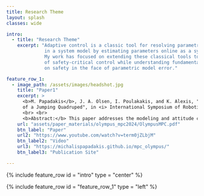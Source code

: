 ```yaml
---
title: Research Theme
layout: splash
classes: wide

intro:
  - title: "Research Theme"
    excerpt: "Adaptive control is a classic tool for resolving parametric errors
              in a system model by estimating parameters online as a system evolves.
              My work has focused on extending these classical tools to the task
              of safety-critical control while understanding fundamental limits
              on safety in the face of parametric model error."

feature_row_1:
  - image_path: /assets/images/headshot.jpg
    title: "Paper1"
    excerpt: >
      <b>M. Papadakis</b>, J. A. Olsen, I. Poulakakis, and K. Alexis, "Modeling and In-flight Torso Attitude Stabilization
      of a Jumping Quadruped", in <i> International Symposium of Robotics Research </i>, Long Beach, California, USA, 2024 
      <br> <br> 
      <b>Abstract:</b> This paper addresses the modeling and attitude control of jumping quadrupeds in low-gravity environments. First, a convex decomposition procedure is presented to generate high-accuracy and low-cost collision geometries for quadrupeds performing agile maneuvers. A hierarchical control architecture is then investigated, separating torso orientation tracking from the generation of suitable, collision-free, corresponding leg motions. Nonlinear Model Predictive Controllers (NMPCs) are utilized in both layers of the controller. To compute the necessary leg motions, a torque allocation strategy is employed that leverages the symmetries of the system to avoid self-collisions and simplify the respective NMPC. To plan periodic trajectories online, a Finite State Machine (FSM)-based weight switching strategy is also used. The proposed controller is first evaluated in simulation, where 90 degree rotations in roll, pitch, and yaw are stabilized in 6.3, 2.4, and 5.5 seconds, respectively. The performance of the controller is further experimentally demonstrated by stabilizing constant and changing orientation references. Overall, this work provides a framework for the development of advanced model-based attitude controllers for jumping legged systems. 
    url: "assets/paper_materials/olympus_mpc2024/OlympusMPC.pdf"
    btn_label: "Paper"
    url2: "https://www.youtube.com/watch?v=term0jZLbjM"
    btn_label2: "Video"
    url3: "https://michalispapadakis.github.io/mpc_olympus/"
    btn_label3: "Publication Site"

---
```


{% include feature_row id = "intro" type = "center" %}

{% include feature_row id = "feature_row_1" type = "left" %}
